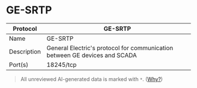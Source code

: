 # GE-SRTP

| Protocol | GE-SRTP |
|---|---|
| Name | GE-SRTP |
| Description | General Electric's protocol for communication between GE devices and SCADA |
| Port(s) | 18245/tcp |



> All unreviewed AI-generated data is marked with `*`. ([Why?](../srcs/README.md#note-on-ai-generated-content))
